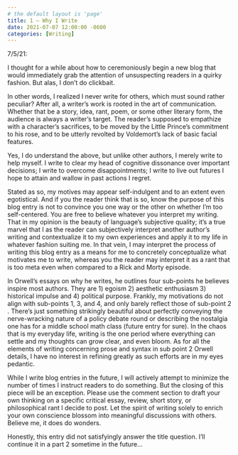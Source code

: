 ```yaml
---
# the default layout is 'page'
title: 1 — Why I Write
date: 2021-07-07 12:00:00 -0600
categories: [Writing]
---
```


7/5/21:

I thought for a while about how to ceremoniously begin a new blog that would immediately grab the attention of unsuspecting readers in a quirky fashion. But alas, I don’t do clickbait.

In other words, I realized I never write for others, which must sound rather peculiar? After all, a writer’s work is rooted in the art of communication. Whether that be a story, idea, rant, poem, or some other literary form, the audience is always a writer’s target. The reader’s supposed to empathize with a character’s sacrifices, to be moved by the Little Prince’s commitment to his rose, and to be utterly revolted by Voldemort’s lack of basic facial features.

Yes, I do understand the above, but unlike other authors, I merely write to help myself. I write to clear my head of cognitive dissonance over important decisions; I write to overcome disappointments; I write to live out futures I hope to attain and wallow in past actions I regret.

Stated as so, my motives may appear self-indulgent and to an extent even egotistical. And if you the reader think that is so, know the purpose of this blog entry is not to convince you one way or the other on whether I’m too self-centered. You are free to believe whatever you interpret my writing. That in my opinion is the beauty of language’s subjective quality; it’s a true marvel that I as the reader can subjectively interpret another author’s writing and contextualize it to my own experiences and apply it to my life in whatever fashion suiting me. In that vein, I may interpret the process of writing this blog entry as a means for me to concretely conceptualize what motivates me to write, whereas you the reader may interpret it as a rant that is too meta even when compared to a Rick and Morty episode.

In Orwell’s essays on why he writes, he outlines four sub-points he believes inspire most authors. They are 1) egoism 2) aesthetic enthusiasm 3) historical impulse and 4) political purpose. Frankly, my motivations do not align with sub-points 1, 3, and 4, and only barely reflect those of sub-point 2 . There’s just something strikingly beautiful about perfectly conveying the nerve-wracking nature of a policy debate round or describing the nostalgia one has for a middle school math class (future entry for sure). In the chaos that is my everyday life, writing is the one period where everything can settle and my thoughts can grow clear, and even bloom. As for all the elements of writing concerning prose and syntax in sub point 2 Orwell details, I have no interest in refining greatly as such efforts are in my eyes pedantic.

While I write blog entries in the future, I will actively attempt to minimize the number of times I instruct readers to do something. But the closing of this piece will be an exception. Please use the comment section to draft your own thinking on a specific critical essay, review, short story, or philosophical rant I decide to post. Let the spirit of writing solely to enrich your own conscience blossom into meaningful discussions with others. Believe me, it does do wonders.

Honestly, this entry did not satisfyingly answer the title question. I’ll continue it in a part 2 sometime in the future…